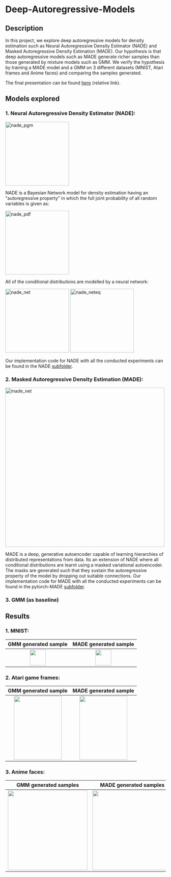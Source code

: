 # Deep-Autoregressive-Models

## Description
In this project, we explore deep autoregressive models for density estimation such as Neural Autoregressive Density Estimator (NADE) and Masked Autoregressive Density Estimation (MADE). Our hypothesis is that deep autoregressive models such as MADE generate richer samples than those generated by mixture models such as GMM. We verify the hypothesis by training a MADE model and a GMM on 3 different datasets (MNIST, Atari frames and Anime faces) and comparing the samples generated.

The final presentation can be found [here](Project_Presentation.pdf) (relative link).

## Models explored
### 1. Neural Autoregressive Density Estimator (NADE):

<img src="imgs/nade_pgm.png" alt="nade_pgm" width="200"/>

NADE is a Bayesian Network model for density estimation having an "autoregressive property" in which the full joint probability of all random variables is given as:

<img src="imgs/nade_pdf.png" alt="nade_pdf" width="200"/>

All of the conditional distributions are modelled by a neural network:

<img src="imgs/nade_net.png" alt="nade_net" width="200"/>

<img src="imgs/nade_neteq.png" alt="nade_neteq" width="200"/>

Our implementation code for NADE with all the conducted experiments can be found in the NADE [subfolder](NADE).


### 2. Masked Autoregressive Density Estimation (MADE):

<img src="imgs/made_net.png" alt="made_net" width="500"/>

MADE is a deep, generative autoencoder capable of learning hierarchies of distributed representations from data. Its an extension of NADE where all conditional distributions are learnt using a masked variational autoencoder. The masks are generated such that they sustain the autoregressive property of the model by dropping out suitable connections. Our implementation code for MADE with all the conducted experiments can be found in the pytorch-MADE [subfolder](pytorch-MADE).

### 3. GMM (as baseline)

## Results

### 1. MNIST:

GMM generated sample            |  MADE generated sample
:-------------------------:|:-------------------------:
<img src="pytorch-MADE/sample_mnist_gmm.png" width="50" height="50">  |   <img src="pytorch-MADE/sample_mnist_made.png" width="50" height="50">



### 2. Atari game frames:

GMM generated sample            |  MADE generated sample
:-------------------------:|:-------------------------:
<img src="pytorch-MADE/gmm_atari_sample.png" width="150" height="200">  |   <img src="pytorch-MADE/output_sample_atari1.png" width="150" height="200">



### 3. Anime faces:

GMM generated samples            |  MADE generated samples
:-------------------------:|:-------------------------:
<img src="pytorch-MADE/sample_anime_gmm.png" width="250" height="250">  |   <img src="pytorch-MADE/sample_anime_made.png" width="250" height="250">

